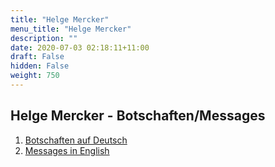 ```yaml
---
title: "Helge Mercker"
menu_title: "Helge Mercker"
description: ""
date: 2020-07-03 02:18:11+11:00
draft: False
hidden: False
weight: 750
---
```

## Helge Mercker - Botschaften/Messages

1. [Botschaften auf Deutsch](/botschaften-anderer-medien/helge-mercker-botschaften/)
2. [Messages in English](/botschaften-anderer-medien/helge-mercker-messages/)
